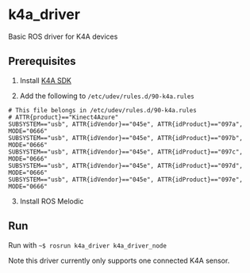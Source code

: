 # k4a_driver
Basic ROS driver for K4A devices

## Prerequisites

1. Install [K4A SDK](https://docs.microsoft.com/en-us/azure/Kinect-dk/sensor-sdk-download)

2. Add the following to `/etc/udev/rules.d/90-k4a.rules`

```
# This file belongs in /etc/udev/rules.d/90-k4a.rules
# ATTR{product}=="Kinect4Azure"
SUBSYSTEM=="usb", ATTR{idVendor}=="045e", ATTR{idProduct}=="097a", MODE="0666"
SUBSYSTEM=="usb", ATTR{idVendor}=="045e", ATTR{idProduct}=="097b", MODE="0666"
SUBSYSTEM=="usb", ATTR{idVendor}=="045e", ATTR{idProduct}=="097c", MODE="0666"
SUBSYSTEM=="usb", ATTR{idVendor}=="045e", ATTR{idProduct}=="097d", MODE="0666"
SUBSYSTEM=="usb", ATTR{idVendor}=="045e", ATTR{idProduct}=="097e", MODE="0666"
```

3. Install ROS Melodic

## Run

Run with `~$ rosrun k4a_driver k4a_driver_node`

Note this driver currently only supports one connected K4A sensor.
